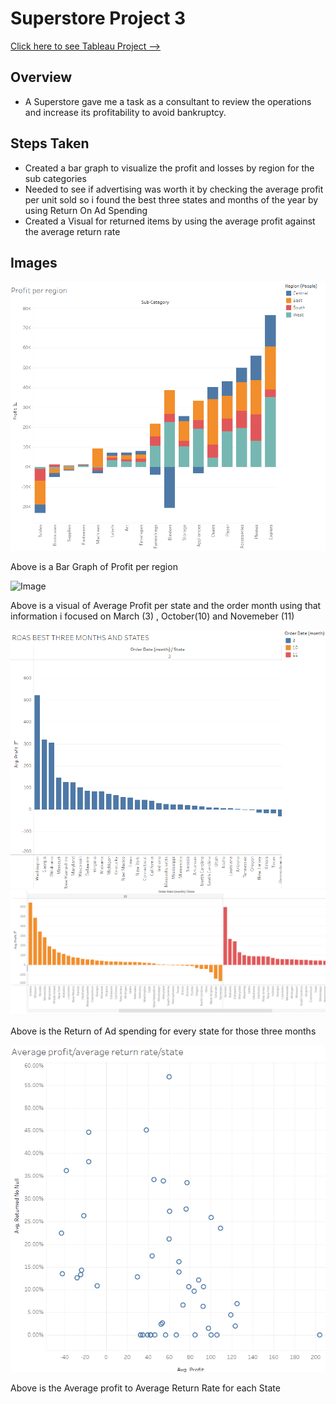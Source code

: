 # Superstore Project 3 

[Click here to see Tableau Project --> ](
https://public.tableau.com/views/project4_17132923486990/Averageprofitaveragereturnratestate?:language=en-US&publish=yes&:sid=&:display_count=n&:origin=viz_share_link)

## Overview
* A Superstore gave me a task as a consultant to review the operations and increase its profitability to avoid bankruptcy.

## Steps Taken
* Created a bar graph to visualize the profit and losses by region for the sub categories 
* Needed to see if advertising was worth it by checking the average profit per unit sold so i found the best three states and months of the year by using Return On Ad Spending 
* Created a Visual for returned items by using the average profit against the average return rate 


## Images

![Image](profitperregion.png)

Above is a Bar Graph of Profit per region 

![Image](adverising.png)

Above is a visual of Average Profit per state and the order month using that information i focused on March (3) , October(10) and Novemeber (11)

![Image](roas.png) ![Image](roas2.png)

Above is the Return of Ad spending for every state for those three months

![Image](averageprofittoaveragereturnrate.png)

Above is the Average profit to Average Return Rate for each State 



